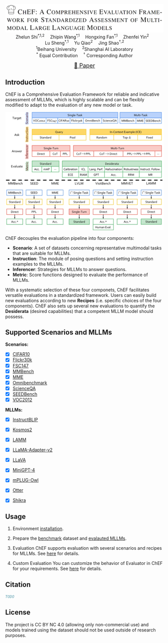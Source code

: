 <br/>

<div align="center">
    <img src="../images/ChEF-logo.png"/> <br/>
    
</div>


<div align="center">
    Zhelun Shi<sup>*,1,2</sup>&emsp;
    Zhipin Wang<sup>*,1</sup>&emsp;
    Hongxing Fan<sup>*,1</sup>&emsp;
    Zhenfei Yin<sup>2</sup>&emsp;
    <br/>
    Lu Sheng<sup>†,1</sup>&emsp;
    Yu Qiao<sup>2</sup>&emsp;
    Jing Shao<sup>†,2</sup>
</div>


<div align="center">
    <sup>1</sup>Beihang University&emsp;
    <sup>2</sup>Shanghai AI Laboratory
    <br/>
    <sup>*</sup> Equal Contribution&emsp;
    <sup>†</sup> Corresponding Author
</div>

<p align="center" style={{paddingTop: '0.75rem'}}>
    <font size='4'>
    <a href="https://arxiv.org/pdf/2306.06687.pdf" target="_blank">📄 Paper</a>
    </font>
</p>

## Introduction
ChEF is a Comprehensive Evaluation Framework for reliable and indicative assessment of MLLMs, which is highly scalable and can be flexibly modified to adapt to the evaluation of any new model or task.

<img src="../images/chef-benchmark.png"/>
<br/>

ChEF decouples the evaluation pipeline into four components: 

- **Scenario**: A set of datasets concerning representative multimodal tasks that are suitable for MLLMs.
- **Instruction**: The module of posing questions and setting instruction examples to the MLLMs. 
- **Inferencer**: Strategies for MLLMs to answer questions.
- **Metric**: Score functions designed to evaluate the performance of MLLMs. 

With a systematic selection of these four componets, ChEF facilitates
versatile evaluations in a standardized framework. Users can easily build new evaluations according to new **Recipes** (i.e. specific choices of the four components). ChEF also sets up several new evaluations to quantify the **Desiderata** (desired capabilities) that a competent MLLM model should possess.

## Supported Scenarios and MLLMs

**Scenarios:**
- [x] [CIFAR10](https://www.cs.toronto.edu/~kriz/cifar.html)
- [x] [Flickr30k](http://shannon.cs.illinois.edu/DenotationGraph/data/index.html)
- [x] [FSC147](https://github.com/cvlab-stonybrook/LearningToCountEverything)
- [x] [MMBench](https://github.com/open-compass/MMBench)
- [x] [MME](https://github.com/BradyFU/Awesome-Multimodal-Large-Language-Models)
- [x] [Omnibenchmark](https://github.com/ZhangYuanhan-AI/OmniBenchmark)
- [x] [ScienceQA](https://github.com/lupantech/ScienceQA)
- [x] [SEEDBench](https://github.com/AILab-CVC/SEED-Bench)
- [x] [VOC2012](http://host.robots.ox.ac.uk/pascal/VOC/)

**MLLMs:**
- [x] [InstructBLIP](https://github.com/salesforce/LAVIS)
- [x] [Kosmos2](https://github.com/microsoft/unilm/tree/master/kosmos-2)
- [x] [LAMM](https://github.com/OpenLAMM/LAMM)
- [x] [LLaMA-Adapter-v2](https://github.com/ml-lab/LLaMA-Adapter-2)
- [x] [LLaVA](https://github.com/haotian-liu/LLaVA)
- [x] [MiniGPT-4](https://github.com/Vision-CAIR/MiniGPT-4)
- [x] [mPLUG-Owl](https://github.com/X-PLUG/mPLUG-Owl)
- [x] [Otter](https://github.com/Luodian/Otter)
- [x] [Shikra](https://github.com/shikras/shikra)


## Usage

1. Environment [installation](https://openlamm.github.io/tutorial/installation#benchmarking).

2. Prepare the [benchmark](https://openlamm.github.io/tutorial/datasets/benchmark#chef-benchmark-dataset) dataset and [evalauted MLLMs](https://openlamm.github.io/tutorial/benchmark/default#download-evaluated-mllms).

3. Evaluation
    ChEF supports evaluation with several scenarios and recipes for MLLMs. See [here](https://openlamm.github.io/tutorial/benchmark/default#chef) for details.

4. Custom Evaluation
    You can customize the behavior of Evaluator in ChEF for your requirements. See [here](https://openlamm.github.io/tutorial/benchmark/custom) for details.
    
## Citation

```bibtex
TODO
```

## License 

The project is CC BY NC 4.0 (allowing only non-commercial use) and models trained using the dataset should not be used outside of research purposes. 
